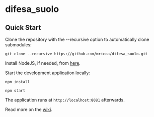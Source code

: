 difesa_suolo
==========

Quick Start
------------

Clone the repository with the --recursive option to automatically clone submodules:

`git clone --recursive https://github.com/mricca/difesa_suolo.git`

Install NodeJS, if needed, from [here](https://nodejs.org/en/blog/release/v0.12.7/).

Start the development application locally:

`npm install`

`npm start`

The application runs at `http://localhost:8081` afterwards.

Read more on the [wiki](https://github.com/mricca/difesa_suolo.git/wiki).
